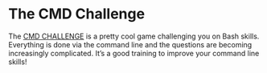 <h1>The CMD Challenge</h1>
<body>
<p>The <a href="https://cmdchallenge.com">CMD CHALLENGE</a> is a pretty cool game challenging you on Bash skills. Everything is done via the command line and the questions are becoming increasingly complicated. It’s a good training to improve your command line skills!</p>
</body>

